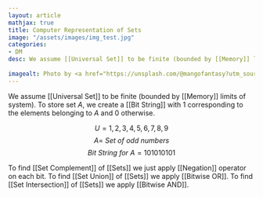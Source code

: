 ```yaml
---
layout: article
mathjax: true
title: Computer Representation of Sets
image: "/assets/images/img_test.jpg"
categories:
- DM
desc: We assume [[Universal Set]] to be finite (bounded by [[Memory]] limits of system).
 
imagealt: Photo by <a href="https://unsplash.com/@mangofantasy?utm_source=unsplash&utm_medium=referral&utm_content=creditCopyText">Tim Johnson</a> on <a href="https://unsplash.com/s/photos/logic?utm_source=unsplash&utm_medium=referral&utm_content=creditCopyText">Unsplash</a>
---
```

We assume [[Universal Set]] to be finite (bounded by [[Memory]] limits of system).
To store set $A$, we create a [[Bit String]] with 1 corresponding to the elements belonging to $A$ and 0 otherwise.

$$U = {1, 2, 3, 4, 5, 6, 7, 8, 9}$$
$$A =\ Set\ of\ odd\ numbers$$
$$Bit\ String\ for\ A=101010101$$

To find [[Set Complement]] of [[Sets]] we just apply [[Negation]] operator on each bit.
To find [[Set Union]] of [[Sets]] we apply [[Bitwise OR]].
To find [[Set Intersection]] of [[Sets]] we apply [[Bitwise AND]].